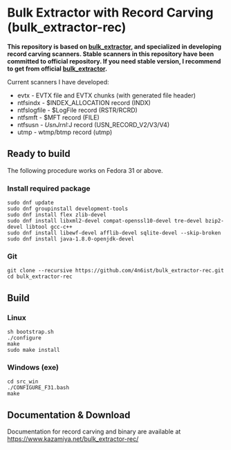 # Bulk Extractor with Record Carving (bulk_extractor-rec)

**This repository is based on [bulk_extractor](https://github.com/simsong/bulk_extractor), and specialized in developing record carving scanners. Stable scanners in this repository have been committed to official repository. If you need stable version, I recommend to get from official [bulk_extractor](https://github.com/simsong/bulk_extractor).**

Current scanners I have developed: 
* evtx - EVTX file and EVTX chunks (with generated file header)
* ntfsindx - $INDEX_ALLOCATION record (INDX)
* ntfslogfile - $LogFile record (RSTR/RCRD)
* ntfsmft - $MFT record (FILE)
* ntfsusn - $UsnJrnl:$J record (USN_RECORD_V2/V3/V4) 
* utmp - wtmp/btmp record (utmp)

## Ready to build

The following procedure works on Fedora 31 or above.

### Install required package

```
sudo dnf update
sudo dnf groupinstall development-tools
sudo dnf install flex zlib-devel
sudo dnf install libxml2-devel compat-openssl10-devel tre-devel bzip2-devel libtool gcc-c++
sudo dnf install libewf-devel afflib-devel sqlite-devel --skip-broken
sudo dnf install java-1.8.0-openjdk-devel
```

### Git

```
git clone --recursive https://github.com/4n6ist/bulk_extractor-rec.git
cd bulk_extractor-rec
```

## Build

### Linux

```
sh bootstrap.sh
./configure
make
sudo make install
```

### Windows (exe)

```
cd src_win
./CONFIGURE_F31.bash
make
```

## Documentation & Download

Documentation for record carving and binary are available at https://www.kazamiya.net/bulk_extractor-rec/
